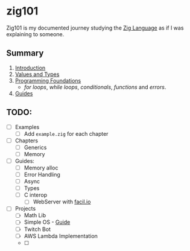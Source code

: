 # zig101
Zig101 is my documented journey studying the [Zig Language](https://ziglang.org/) as if I was explaining to someone.

## Summary
1. [Introduction](./00_introduction/README.md)
2. [Values and Types](./01_values_and_types/README.md)
3. [Programming Foundations](./02_programming_foundations/README.md)
    - _for loops_, _while loops_, _conditionals_, _functions_ and _errors_.
9. [Guides](./09_guides/README.md)

## TODO:
- [ ] Examples
    - [ ] Add `example.zig` for each chapter
- [ ] Chapters
    - [ ] Generics
    - [ ] Memory
- [ ] Guides:
    - [ ] Memory alloc
    - [ ] Error Handling
    - [ ] Async
    - [ ] Types
    - [ ] C interop
        - [ ] WebServer with [facil.io](https://facil.io/)
- [ ] Projects
    - [ ] Math Lib
    - [ ] Simple OS - [Guide](https://os.phil-opp.com/)
    - [ ] Twitch Bot
    - [ ] AWS Lambda Implementation
    - [ ]
